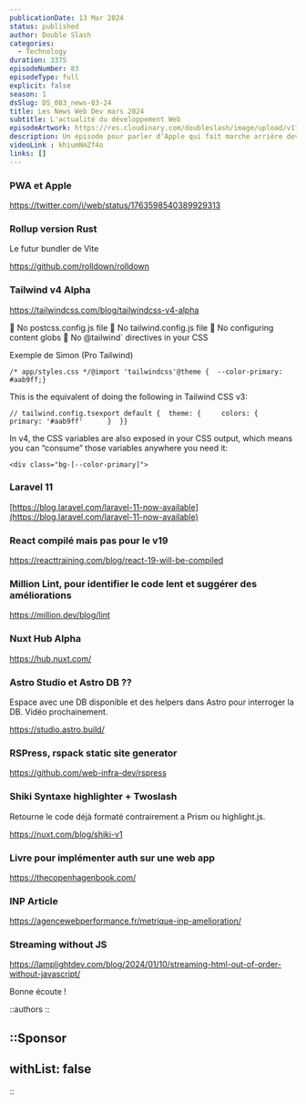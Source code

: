 ```yaml
---
publicationDate: 13 Mar 2024
status: published
author: Double Slash
categories:
  - Technology
duration: 3375
episodeNumber: 83
episodeType: full
explicit: false
season: 1
dsSlug: DS_083_news-03-24
title: Les News Web Dev mars 2024
subtitle: L'actualité du développement Web
episodeArtwork: https://res.cloudinary.com/doubleslash/image/upload/v1710311967/episode/ART_83_srvzdf.png
description: Un épisode pour parler d’Apple qui fait marche arrière devant la commission européenne, de Rust de plus en plus présent dans nos outils, de la version de Tailwind 4 qui arrive en version alpha, de Laravel 11, d’Astro qui n’arrête plus de nous surprendre et pleins d’autres choses.
videoLink : khiumNmZf4o
links: []
---
```

### PWA et Apple

https://twitter.com/i/web/status/1763598540389929313

### Rollup version Rust

Le futur bundler de Vite

https://github.com/rolldown/rolldown

### Tailwind v4 Alpha

https://tailwindcss.com/blog/tailwindcss-v4-alpha

🚫 No postcss.config.js file 
🚫 No tailwind.config.js file
🚫 No configuring content globs 
🚫 No @tailwind` directives in your CSS

Exemple de Simon (Pro Tailwind)

```
/* app/styles.css */@import 'tailwindcss'@theme {  --color-primary: #aab9ff;}
```

This is the equivalent of doing the following in Tailwind CSS v3:

```
// tailwind.config.tsexport default {  theme: {		colors: {			primary: '#aab9ff'		}  }}
```

In v4, the CSS variables are also exposed in your CSS output, which means you can “consume” those variables anywhere you need it:

```
<div class="bg-[--color-primary]">
```

### Laravel 11

[https://blog.laravel.com/laravel-11-now-available](https://blog.laravel.com/laravel-11-now-available)

### React compilé mais pas pour le v19

https://reacttraining.com/blog/react-19-will-be-compiled

### Million Lint, pour identifier le code lent et suggérer des améliorations

https://million.dev/blog/lint

### Nuxt Hub Alpha

https://hub.nuxt.com/

### Astro Studio et Astro DB ??

Espace avec une DB disponible et des helpers dans Astro pour interroger la DB.
Vidéo prochainement.

https://studio.astro.build/


### RSPress, rspack static site generator

https://github.com/web-infra-dev/rspress

### Shiki Syntaxe highlighter + Twoslash

Retourne le code déjà formaté contrairement a Prism ou highlight.js.

https://nuxt.com/blog/shiki-v1

### Livre pour implémenter auth sur une web app

https://thecopenhagenbook.com/

### INP Article

https://agencewebperformance.fr/metrique-inp-amelioration/

### Streaming without JS

https://lamplightdev.com/blog/2024/01/10/streaming-html-out-of-order-without-javascript/

Bonne écoute !

::authors
::

::Sponsor
---
withList: false
---
::
